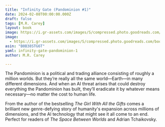 ```yaml
---
title: "Infinity Gate (Pandominion #1)"
date: 2024-02-08T00:00:00.000Z
draft: false
tags: [M.R. Carey]
layout: book
image: https://i.gr-assets.com/images/S/compressed.photo.goodreads.com/books/1665587335l/62842748._SX98_.jpg
image: 
  - https://i.gr-assets.com/images/S/compressed.photo.goodreads.com/books/1665587335l/62842748._SX98_.jpg
asin: "B0B38STG6T"
yaml: infinity-gate-pandominion-1
author: M.R. Carey

---
```


The Pandominion is a political and trading alliance consisting of roughly a million worlds. But they’re really all the same world—Earth—in many different dimensions. And when an AI threat arises that could destroy everything the Pandominion has built, they’ll eradicate it by whatever means necessary—no matter the cost to human life.   
  
From the author of the bestselling *The Girl With All the Gifts* comes a brilliant new genre-defying story of humanity's expansion across millions of dimensions, and the AI technology that might see it all come to an end. Perfect for readers of *The Space Between Worlds* and Adrian Tchaikovsky.